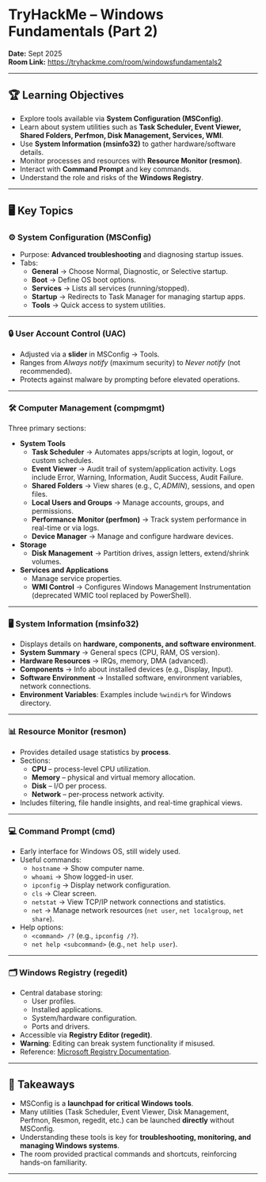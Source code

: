# TryHackMe – Windows Fundamentals (Part 2)

**Date:** Sept 2025  
**Room Link:** https://tryhackme.com/room/windowsfundamentals2

---

## 🏆 Learning Objectives
- Explore tools available via **System Configuration (MSConfig)**.  
- Learn about system utilities such as **Task Scheduler, Event Viewer, Shared Folders, Perfmon, Disk Management, Services, WMI**.  
- Use **System Information (msinfo32)** to gather hardware/software details.  
- Monitor processes and resources with **Resource Monitor (resmon)**.  
- Interact with **Command Prompt** and key commands.  
- Understand the role and risks of the **Windows Registry**.  

---

## 🖥️ Key Topics

### ⚙️ System Configuration (MSConfig)
- Purpose: **Advanced troubleshooting** and diagnosing startup issues.  
- Tabs:  
  - **General** → Choose Normal, Diagnostic, or Selective startup.  
  - **Boot** → Define OS boot options.  
  - **Services** → Lists all services (running/stopped).  
  - **Startup** → Redirects to Task Manager for managing startup apps.  
  - **Tools** → Quick access to system utilities.  

---

### 🔒 User Account Control (UAC)
- Adjusted via a **slider** in MSConfig → Tools.  
- Ranges from *Always notify* (maximum security) to *Never notify* (not recommended).  
- Protects against malware by prompting before elevated operations.  

---

### 🛠️ Computer Management (compmgmt)
Three primary sections:  
- **System Tools**  
  - **Task Scheduler** → Automates apps/scripts at login, logout, or custom schedules.  
  - **Event Viewer** → Audit trail of system/application activity. Logs include Error, Warning, Information, Audit Success, Audit Failure.  
  - **Shared Folders** → View shares (e.g., C$, ADMIN$), sessions, and open files.  
  - **Local Users and Groups** → Manage accounts, groups, and permissions.  
  - **Performance Monitor (perfmon)** → Track system performance in real-time or via logs.  
  - **Device Manager** → Manage and configure hardware devices.  
- **Storage**  
  - **Disk Management** → Partition drives, assign letters, extend/shrink volumes.  
- **Services and Applications**  
  - Manage service properties.  
  - **WMI Control** → Configures Windows Management Instrumentation (deprecated WMIC tool replaced by PowerShell).  

---

### 🖥️ System Information (msinfo32)
- Displays details on **hardware, components, and software environment**.  
- **System Summary** → General specs (CPU, RAM, OS version).  
- **Hardware Resources** → IRQs, memory, DMA (advanced).  
- **Components** → Info about installed devices (e.g., Display, Input).  
- **Software Environment** → Installed software, environment variables, network connections.  
- **Environment Variables**: Examples include `%windir%` for Windows directory.  

---

### 📊 Resource Monitor (resmon)
- Provides detailed usage statistics by **process**.  
- Sections:  
  - **CPU** – process-level CPU utilization.  
  - **Memory** – physical and virtual memory allocation.  
  - **Disk** – I/O per process.  
  - **Network** – per-process network activity.  
- Includes filtering, file handle insights, and real-time graphical views.  

---

### 💻 Command Prompt (cmd)
- Early interface for Windows OS, still widely used.  
- Useful commands:  
  - `hostname` → Show computer name.  
  - `whoami` → Show logged-in user.  
  - `ipconfig` → Display network configuration.  
  - `cls` → Clear screen.  
  - `netstat` → View TCP/IP network connections and statistics.  
  - `net` → Manage network resources (`net user`, `net localgroup`, `net share`).  
- Help options:  
  - `<command> /?` (e.g., `ipconfig /?`).  
  - `net help <subcommand>` (e.g., `net help user`).  

---

### 🗂️ Windows Registry (regedit)
- Central database storing:  
  - User profiles.  
  - Installed applications.  
  - System/hardware configuration.  
  - Ports and drivers.  
- Accessible via **Registry Editor (regedit)**.  
- **Warning**: Editing can break system functionality if misused.  
- Reference: [Microsoft Registry Documentation](https://learn.microsoft.com/en-us/windows/win32/sysinfo/registry).  

---

## 📌 Takeaways
- MSConfig is a **launchpad for critical Windows tools**.  
- Many utilities (Task Scheduler, Event Viewer, Disk Management, Perfmon, Resmon, regedit, etc.) can be launched **directly** without MSConfig.  
- Understanding these tools is key for **troubleshooting, monitoring, and managing Windows systems**.  
- The room provided practical commands and shortcuts, reinforcing hands-on familiarity.  

---
